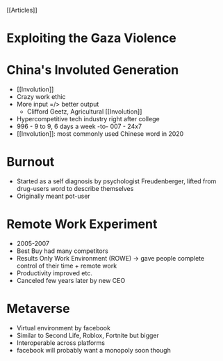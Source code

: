 [[Articles]]
# Exploiting the Gaza Violence

# China's Involuted Generation
- [[Involution]]
- Crazy work ethic
- More input =/> better output
	- Clifford Geetz, Agricultural [[Involution]]
- Hypercompetitive tech industry right after college
- 996 - 9 to 9, 6 days a week -to- 007 - 24x7
- [[Involution]]: most commonly used Chinese word in 2020

# Burnout
- Started as a self diagnosis by psychologist Freudenberger, lifted from drug-users word to describe themselves
- Originally meant pot-user

# Remote Work Experiment
- 2005-2007
- Best Buy had many competitors
- Results Only Work Environment (ROWE) -> gave people complete control of their time + remote work
- Productivity improved etc.
- Canceled few years later by new CEO

# Metaverse
- Virtual environment by facebook
- Similar to Second Life, Roblox, Fortnite but bigger
- Interoperable across platforms
- facebook will probably want a monopoly soon though